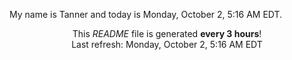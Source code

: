 My name is Tanner and today is Monday, October 2, 5:16 AM EDT.

<p align="center">This <i>README</i> file is generated <b>every 3 hours</b>!</br>Last refresh: Monday, October 2, 5:16 AM EDT<br /></p>
